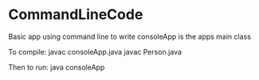 # CommandLineCode
Basic app using command line to write
consoleApp is the apps main class

To compile:
javac consoleApp.java
javac Person.java

Then to run:
java consoleApp
